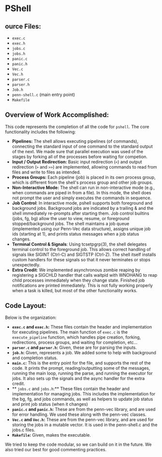 # PShell


##  ource Files:

*   `exec.c`
*   `exec.h`
*   `jobs.c`
*   `jobs.h`
*   `panic.c` 
*   `panic.h` 
*   `Vec.c` 
*   `Vec.h` 
*   `parser.c`
*   `parser.h`
*   `Job.h`  
*   `penn-shell.c` (main entry point)
*   `Makefile`  

## Overview of Work Accomplished:
This code represents the completion of all the code for `pshell`. The core functionality includes the following:

*   **Pipelines:** The shell allows executing pipelines (of commands), connecting the standard input of one command to the standard output of the next. We made sure that parallel execution 
was used of the stages by forking all of the processes before waiting for competion.
*   **Input / Output Redirection:**  Basic input redirection (`<`) and output redirection (`>` and `>>`) are implemented, allowing commands to read from files and write to files as intended.
*   **Process Groups:** Each pipeline (job) is placed in its own process group, which is different from the shell's process group and other job groups.
*   **Non-Interactive Mode:** The shell can run in non-interactive mode (e.g., when commands are piped in from a file). In this mode, the shell does not prompt the user and simply executes the commands in sequence.
*   **Job Control**: In interactive mode, pshell supports both foreground and background jobs. Background jobs are indicated by a trailing & and the shell immediately re-prompts after starting them. Job control builtins (jobs, fg, bg) allow the user to view, resume, or foreground stopped/background jobs.
The shell maintains a job queue (implemented using our Penn-Vec data structure), assigns unique job ids (starting at 1), and prints status messages when a job status changes.
*   **Terminal Control & Signals**: Using tcsetpgrp(3), the shell delegates terminal control to the foreground job. This allows correct handling of signals like SIGINT (Ctrl-C) and SIGTSTP (Ctrl-Z). The shell itself installs custom handlers for these signals so that it never terminates or stops unexpectedly.
* **Extra Credit**: We implemented asynchronous zombie reaping by registering a SIGCHLD handler that calls waitpid with WNOHANG to reap child processes immediately when they change state. Finished job notifications are printed immediately. This is not fully working properly when a task is killed, but most of the other functionality works.

## Code Layout:

Below is the organization:

*   **`exec.c` and `exec.h`:**  These files contain the header and implementation for executing pipelines. The main function of `exec.c` is the `execute_pipeline` function, which handles pipe creation,  forking, redirections, process groups, and waiting for completion, etc...
*   **`parser.c` and `parser.h`:** Given, these are for parsing the inputs.
*   **`job.h`:** Given, represents a job. We added some to help with background and completion status.
*   **`main.c`:** This is the entry point for the file, and supports the rest of the code. It prints the prompt, reading/outputting some of the messages, running the main loop, running the parse, and running the executor for jobs. It also sets up the signals and the async handler for the extra credit.
*   ** `jobs.c` and `jobs.h`:** These files contain the header and implementation for managing jobs. This includes the implementation for the bg, fg, and jobs commands, as well as helpers to update job status and print job status (when it changes)
*   **`panic.c` and `panic.h`:** These are from the penn-vec library, and are used for error handling. We used these along with the penn-vec classes.
*   **`Vec.c` and `Vec.h`:** These are from the penn-vec library, and are used for storing the jobs in a mutable vector. It is used in the penn-shell.c and the jobs.c files.
*   **`Makefile`:**  Given, makes the executable.

We tried to keep the code modular, so we can build on it in the future. We also tried our best for good commenting practices.
